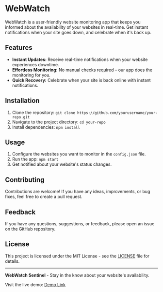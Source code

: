 # WebWatch

WebWatch is a user-friendly website monitoring app that keeps you informed about the availability of your websites in real-time. Get instant notifications when your site goes down, and celebrate when it's back up.

## Features

- **Instant Updates:** Receive real-time notifications when your website experiences downtime.
- **Effortless Monitoring:** No manual checks required – our app does the monitoring for you.
- **Quick Recovery:** Celebrate when your site is back online with instant notifications.

## Installation

1. Clone the repository: `git clone https://github.com/yourusername/your-repo.git`
2. Navigate to the project directory: `cd your-repo`
3. Install dependencies: `npm install`

## Usage

1. Configure the websites you want to monitor in the `config.json` file.
2. Run the app: `npm start`
3. Get notified about your website's status changes.

## Contributing

Contributions are welcome! If you have any ideas, improvements, or bug fixes, feel free to create a pull request.

## Feedback

If you have any questions, suggestions, or feedback, please open an issue on the GitHub repository.

## License

This project is licensed under the MIT License - see the [LICENSE](LICENSE) file for details.

---

**WebWatch Sentinel** - Stay in the know about your website's availability.

Visit the live demo: [Demo Link](https://webwatch.onrender.com)
```
